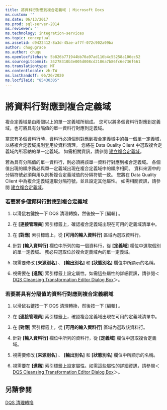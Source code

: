 ```yaml
---
title: 將資料行對應到複合定義域 | Microsoft Docs
ms.custom: ''
ms.date: 06/13/2017
ms.prod: sql-server-2014
ms.reviewer: ''
ms.technology: integration-services
ms.topic: conceptual
ms.assetid: d9422412-8a3d-45ae-af7f-072c902a09ba
author: chugugrace
ms.author: chugu
ms.openlocfilehash: 5b826b771944bb70a97ad116b4c55258a106ec52
ms.sourcegitcommit: 34278310b3e005d008cd2106a7b86fc6e736f661
ms.translationtype: MT
ms.contentlocale: zh-TW
ms.lasthandoff: 06/26/2020
ms.locfileid: "85430305"
---
```

# <a name="map-columns-to-composite-domains"></a>將資料行對應到複合定義域
  複合定義域是由兩個以上的單一定義域所組成。 您可以將多個資料行對應到定義域，也可將具有分隔值的單一資料行對應到定義域。  
  
 當您有多個資料行時，資料行必須個別對應到複合定義域中的每一個單一定義域，以將複合定義域規則套用於資料清理。 您將在 Data Quality Client 中選取複合定義域內所容納的單一定義域。 如需相關資訊，請參閱 [建立複合定義域](../../../data-quality-services/create-a-composite-domain.md)。  
  
 若為具有分隔值的單一資料行，則必須將該單一資料行對應到複合定義域。 各個值出現的順序務必與單一定義域出現在複合定義域中的順序相同。 資料來源中的分隔符號必須與用以剖析複合定義域值的分隔符號一致。 您將在 Data Quality Client 中為複合定義域選取分隔符號，並且設定其他屬性。 如需相關資訊，請參閱 [建立複合定義域](../../../data-quality-services/create-a-composite-domain.md)。  
  
### <a name="to-map-multiple-columns-to-a-composite-domain"></a>若要將多個資料行對應到複合定義域  
  
1.  以滑鼠右鍵按一下 DQS 清理轉換，然後按一下 [編輯]  。  
  
2.  在 **[連接管理員]** 索引標籤上，確認複合定義域出現在可用的定義域清單中。  
  
3.  在 **[對應]** 索引標籤上，從 **[可用的輸入資料行]** 區域內選取資料行。  
  
4.  針對 **[輸入資料行]** 欄位中所列的每一個資料行，從 **[定義域]** 欄位中選取個別的單一定義域。 務必只選取位於複合定義域內的單一定義域。  
  
5.  視需要修改 **[來源別名]** 、 **[輸出別名]** 和 **[狀態別名]** 欄位中所顯示的名稱。  
  
6.  視需要在 **[進階]** 索引標籤上設定屬性。如需這些屬性的詳細資訊，請參閱＜ [DQS Cleansing Transformation Editor Dialog Box](../../dqs-cleansing-transformation-editor-dialog-box.md)＞。  
  
### <a name="to-map-a-column-with-delimited-values-to-a-composite-domain"></a>若要將具有分隔值的資料行對應到複合定義網域  
  
1.  以滑鼠右鍵按一下 DQS 清理轉換，然後按一下 [編輯]  。  
  
2.  在 **[連接管理員]** 索引標籤上，確認複合定義域出現在可用的定義域清單中。  
  
3.  在 **[對應]** 索引標籤上，從 **[可用的輸入資料行]** 區域內選取該資料行。  
  
4.  針對 **[輸入資料行]** 欄位中所列的資料行，從 **[定義域]** 欄位中選取複合定義域。  
  
5.  視需要修改 **[來源別名]** 、 **[輸出別名]** 和 **[狀態別名]** 欄位中所顯示的名稱。  
  
6.  視需要在 **[進階]** 索引標籤上設定屬性。如需這些屬性的詳細資訊，請參閱＜ [DQS Cleansing Transformation Editor Dialog Box](../../dqs-cleansing-transformation-editor-dialog-box.md)＞。  
  
## <a name="see-also"></a>另請參閱  
 [DQS 清理轉換](dqs-cleansing-transformation.md)  
  
  
